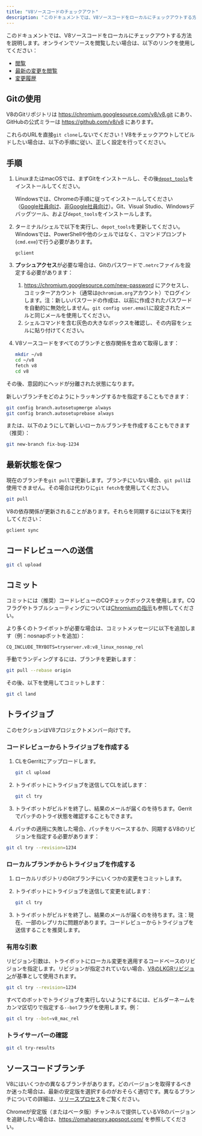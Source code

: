 ```yaml
---
title: "V8ソースコードのチェックアウト"
description: "このドキュメントでは、V8ソースコードをローカルにチェックアウトする方法を説明します。"
---
```

このドキュメントでは、V8ソースコードをローカルにチェックアウトする方法を説明します。オンラインでソースを閲覧したい場合は、以下のリンクを使用してください：

- [閲覧](https://chromium.googlesource.com/v8/v8/)
- [最新の変更を閲覧](https://chromium.googlesource.com/v8/v8/+/master)
- [変更履歴](https://chromium.googlesource.com/v8/v8/+log/master)

## Gitの使用

V8のGitリポジトリは https://chromium.googlesource.com/v8/v8.git にあり、GitHubの公式ミラーは https://github.com/v8/v8 にあります。

これらのURLを直接`git clone`しないでください！V8をチェックアウトしてビルドしたい場合は、以下の手順に従い、正しく設定を行ってください。

## 手順

1. LinuxまたはmacOSでは、まずGitをインストールし、その後[`depot_tools`](https://commondatastorage.googleapis.com/chrome-infra-docs/flat/depot_tools/docs/html/depot_tools_tutorial.html#_setting_up)をインストールしてください。

    Windowsでは、Chromeの手順に従ってインストールしてください（[Google社員向け](https://goto.google.com/building-chrome-win)、[非Google社員向け](https://chromium.googlesource.com/chromium/src/+/master/docs/windows_build_instructions.md#Setting-up-Windows)）。Git、Visual Studio、Windowsデバッグツール、および`depot_tools`をインストールします。

1. ターミナル/シェルで以下を実行し、`depot_tools`を更新してください。Windowsでは、PowerShellや他のシェルではなく、コマンドプロンプト(`cmd.exe`)で行う必要があります。

    ```
    gclient
    ```

1. **プッシュアクセス**が必要な場合は、Gitのパスワードで`.netrc`ファイルを設定する必要があります：

    1. https://chromium.googlesource.com/new-password にアクセスし、コミッターアカウント（通常は`@chromium.org`アカウント）でログインします。注：新しいパスワードの作成は、以前に作成されたパスワードを自動的に無効化しません。`git config user.email`に設定されたメールと同じメールを使用してください。
    1. シェルコマンドを含む灰色の大きなボックスを確認し、その内容をシェルに貼り付けてください。

1. V8ソースコードをすべてのブランチと依存関係を含めて取得します：

    ```bash
    mkdir ~/v8
    cd ~/v8
    fetch v8
    cd v8
    ```

その後、意図的にヘッドが分離された状態になります。

新しいブランチをどのようにトラッキングするかを指定することもできます：

```bash
git config branch.autosetupmerge always
git config branch.autosetuprebase always
```

または、以下のようにして新しいローカルブランチを作成することもできます（推奨）：

```bash
git new-branch fix-bug-1234
```

## 最新状態を保つ

現在のブランチを`git pull`で更新します。ブランチにいない場合、`git pull`は使用できません。その場合は代わりに`git fetch`を使用してください。

```bash
git pull
```

V8の依存関係が更新されることがあります。それらを同期するには以下を実行してください：

```bash
gclient sync
```

## コードレビューへの送信

```bash
git cl upload
```

## コミット

コミットには（推奨）コードレビューのCQチェックボックスを使用します。CQフラグやトラブルシューティングについては[Chromiumの指示](https://chromium.googlesource.com/chromium/src/+/master/docs/infra/cq.md)も参照してください。

より多くのトライボットが必要な場合は、コミットメッセージに以下を追加します（例：nosnapボットを追加）：

```
CQ_INCLUDE_TRYBOTS=tryserver.v8:v8_linux_nosnap_rel
```

手動でランディングするには、ブランチを更新します：

```bash
git pull --rebase origin
```

その後、以下を使用してコミットします：

```bash
git cl land
```

## トライジョブ

このセクションはV8プロジェクトメンバー向けです。

### コードレビューからトライジョブを作成する

1. CLをGerritにアップロードします。

    ```bash
    git cl upload
    ```

1. トライボットにトライジョブを送信してCLを試します：

    ```bash
    git cl try
    ```

1. トライボットがビルドを終了し、結果のメールが届くのを待ちます。Gerritでパッチのトライ状態を確認することもできます。

1. パッチの適用に失敗した場合、パッチをリベースするか、同期するV8のリビジョンを指定する必要があります：

```bash
git cl try --revision=1234
```

### ローカルブランチからトライジョブを作成する

1. ローカルリポジトリのGitブランチにいくつかの変更をコミットします。

1. トライボットにトライジョブを送信して変更を試します：

    ```bash
    git cl try
    ```

1. トライボットがビルドを終了し、結果のメールが届くのを待ちます。注：現在、一部のレプリカに問題があります。コードレビューからトライジョブを送信することを推奨します。

### 有用な引数

リビジョン引数は、トライボットにローカル変更を適用するコードベースのリビジョンを指定します。リビジョンが指定されていない場合、[V8のLKGRリビジョン](https://v8-status.appspot.com/lkgr)が基準として使用されます。

```bash
git cl try --revision=1234
```

すべてのボットでトライジョブを実行しないようにするには、ビルダーネームをカンマ区切りで指定する`--bot`フラグを使用します。例：

```bash
git cl try --bot=v8_mac_rel
```

### トライサーバーの確認

```bash
git cl try-results
```

## ソースコードブランチ

V8にはいくつかの異なるブランチがあります。どのバージョンを取得するべきか迷った場合は、最新の安定版を選択するのがおそらく適切です。異なるブランチについての詳細は、[リリースプロセス](/docs/release-process)をご覧ください。

Chromeが安定版（またはベータ版）チャンネルで提供しているV8のバージョンを追跡したい場合は、https://omahaproxy.appspot.com/ を参照してください。
